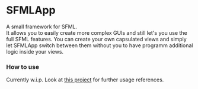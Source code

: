 # SFMLApp

A small framework for SFML.\
It allows you to easily create more complex GUIs and still let's you use the full SFML features. You can create your own capsulated views and simply let SFMLApp switch between them without you to have programm additional logic inside your views.

### How to use

Currently w.i.p.
Look at [this project](https://github.com/wagnrd/Pong) for further usage references.

